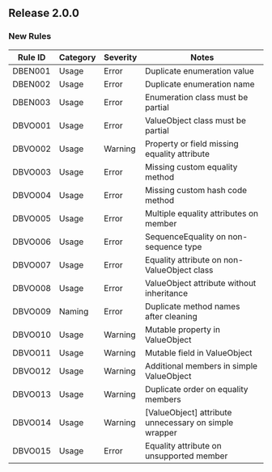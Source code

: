 ## Release 2.0.0

### New Rules

Rule ID | Category | Severity | Notes
--------|----------|----------|-------
DBEN001 | Usage | Error | Duplicate enumeration value
DBEN002 | Usage | Error | Duplicate enumeration name
DBEN003 | Usage | Error | Enumeration class must be partial
DBVO001 | Usage | Error | ValueObject class must be partial
DBVO002 | Usage | Warning | Property or field missing equality attribute
DBVO003 | Usage | Error | Missing custom equality method
DBVO004 | Usage | Error | Missing custom hash code method
DBVO005 | Usage | Error | Multiple equality attributes on member
DBVO006 | Usage | Error | SequenceEquality on non-sequence type
DBVO007 | Usage | Error | Equality attribute on non-ValueObject class
DBVO008 | Usage | Error | ValueObject attribute without inheritance
DBVO009 | Naming | Error | Duplicate method names after cleaning
DBVO010 | Usage | Warning | Mutable property in ValueObject
DBVO011 | Usage | Warning | Mutable field in ValueObject
DBVO012 | Usage | Warning | Additional members in simple ValueObject
DBVO013 | Usage | Warning | Duplicate order on equality members
DBVO014 | Usage | Warning | [ValueObject] attribute unnecessary on simple wrapper
DBVO015 | Usage | Error | Equality attribute on unsupported member

